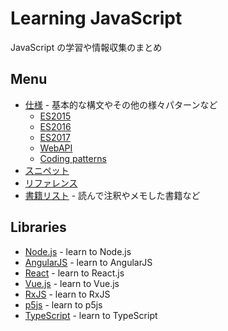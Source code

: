 # Learning JavaScript
JavaScript の学習や情報収集のまとめ

## Menu
- [仕様](Specification/) - 基本的な構文やその他の様々パターンなど
  - [ES2015](Specification/es2015/README.md)
  - [ES2016](Specification/es2016/README.md)
  - [ES2017](Specification/es2017/README.md)
  - [WebAPI](Specification/webapi/README.md)
  - [Coding patterns](Specification/patterns/README.md)
- [スニペット](Snippets/README.md)
- [リファレンス](References/)
- [書籍リスト](Books/) - 読んで注釈やメモした書籍など


## Libraries
- [Node.js](Libraries/Node/) - learn to Node.js
- [AngularJS](Libraries/AngularJS/) - learn to AngularJS
- [React](Libraries/React/) - learn to React.js
- [Vue.js](Libraries/Vue.js) - learn to Vue.js
- [RxJS](Libraries/RxJS/) - learn to RxJS
- [p5js](Books/978-4-87783-381-7) - learn to p5js
- [TypeScript](Libraries/TypeScript/) - learn to TypeScript
